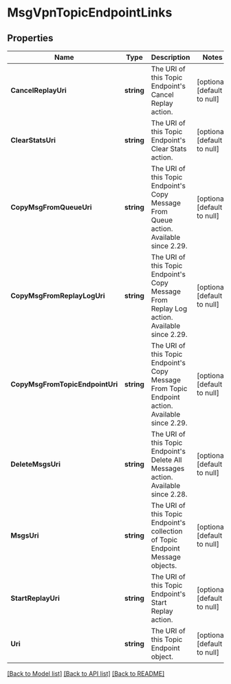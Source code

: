 # MsgVpnTopicEndpointLinks

## Properties
Name | Type | Description | Notes
------------ | ------------- | ------------- | -------------
**CancelReplayUri** | **string** | The URI of this Topic Endpoint&#x27;s Cancel Replay action. | [optional] [default to null]
**ClearStatsUri** | **string** | The URI of this Topic Endpoint&#x27;s Clear Stats action. | [optional] [default to null]
**CopyMsgFromQueueUri** | **string** | The URI of this Topic Endpoint&#x27;s Copy Message From Queue action. Available since 2.29. | [optional] [default to null]
**CopyMsgFromReplayLogUri** | **string** | The URI of this Topic Endpoint&#x27;s Copy Message From Replay Log action. Available since 2.29. | [optional] [default to null]
**CopyMsgFromTopicEndpointUri** | **string** | The URI of this Topic Endpoint&#x27;s Copy Message From Topic Endpoint action. Available since 2.29. | [optional] [default to null]
**DeleteMsgsUri** | **string** | The URI of this Topic Endpoint&#x27;s Delete All Messages action. Available since 2.28. | [optional] [default to null]
**MsgsUri** | **string** | The URI of this Topic Endpoint&#x27;s collection of Topic Endpoint Message objects. | [optional] [default to null]
**StartReplayUri** | **string** | The URI of this Topic Endpoint&#x27;s Start Replay action. | [optional] [default to null]
**Uri** | **string** | The URI of this Topic Endpoint object. | [optional] [default to null]

[[Back to Model list]](../README.md#documentation-for-models) [[Back to API list]](../README.md#documentation-for-api-endpoints) [[Back to README]](../README.md)

